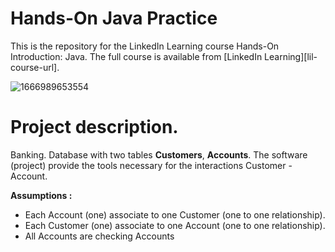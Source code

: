 # Hands-On Java Practice 
This is the repository for the LinkedIn Learning course Hands-On Introduction: Java. The full course is available from [LinkedIn Learning][lil-course-url].

![1666989653554](https://user-images.githubusercontent.com/25848438/202252164-1ad893de-11f0-47a3-8a73-689f3b0a1c60.jpg)

# Project description.
Banking.
Database with two tables **Customers**, **Accounts**.
The software (project) provide the tools necessary for the interactions Customer - Account.

**Assumptions :**
* Each Account (one) associate to one Customer (one to one relationship).
* Each Customer (one) associate to one Account (one to one relationship).
* All Accounts are checking Accounts
